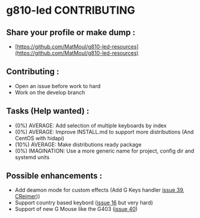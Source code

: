 # g810-led CONTRIBUTING

## Share your profile or make dump :
* [https://github.com/MatMoul/g810-led-resources](https://github.com/MatMoul/g810-led-resources)

## Contributing :
* Open an issue before work to hard
* Work on the develop branch

## Tasks (Help wanted) :
* (0%)  AVERAGE:     Add selection of multiple keyboards by index
* (0%)  AVERAGE:     Improve INSTALL.md to support more distributions (And CentOS with hidapi)
* (10%) AVERAGE:     Make distributions ready package
* (0%)  IMAGINATION: Use a more generic name for project, config dir and systemd units

## Possible enhancements :
* Add deamon mode for custom effects (Add G Keys handler [issue 39](https://github.com/MatMoul/g810-led/issues/39), [CReimer](https://github.com/CReimer/g910-gkey-uinput)))
* Support country based keybord ([issue 16](https://github.com/MatMoul/g810-led/issues/16) but very hard)
* Support of new G Mouse like the G403 ([issue 40](https://github.com/MatMoul/g810-led/issues/40))
